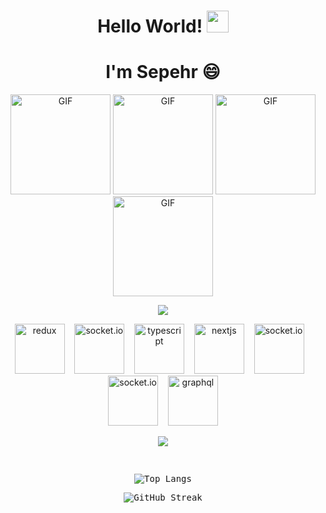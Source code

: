 <h1 align="center"><b>Hello World!    </b><img src="https://media.giphy.com/media/hvRJCLFzcasrR4ia7z/giphy.gif" width="35"></h1>
<h1 align="center" style="border-bottom: none;"><b>I'm Sepehr 😄</b></h1>

<div align="center">
  <img alt="GIF" height="160px" src="https://media.giphy.com/media/ln7z2eWriiQAllfVcn/giphy.gif" />
  <img alt="GIF" height="160px" src="https://media.giphy.com/media/kdFc8fubgS31b8DsVu/giphy.gif" />
  <img alt="GIF" height="160px" src="https://media.giphy.com/media/eNAsjO55tPbgaor7ma/giphy.gif" />
  <img alt="GIF" height="160px" src="https://i.giphy.com/media/v1.Y2lkPTc5MGI3NjExeWFqa2pvNmY0Z2JlZXI5NHk0Y3NwMWE3dXgyeW51YTV1Y2R6ZXZjYiZlcD12MV9pbnRlcm5hbF9naWZfYnlfaWQmY3Q9cw/fsEaZldNC8A1PJ3mwp/giphy.gif" />
</div>



<p align="center">
  <img src="https://user-images.githubusercontent.com/73097560/115834477-dbab4500-a447-11eb-908a-139a6edaec5c.gif">
</p>
<p align="center">
  <img src="https://www.vectorlogo.zone/logos/js_redux/js_redux-icon.svg" alt="redux" height="80" width="80">&nbsp;&nbsp;&nbsp;
<img src="https://www.vectorlogo.zone/logos/socketio/socketio-icon.svg" alt="socket.io" height="80" width="80">&nbsp;&nbsp;&nbsp;
     <img src="https://www.vectorlogo.zone/logos/typescriptlang/typescriptlang-icon.svg" alt="typescript" height="80" width="80">&nbsp;&nbsp;&nbsp;
  <img src="https://www.vectorlogo.zone/logos/nextjs/nextjs-icon.svg" alt="nextjs" height="80" width="80">&nbsp;&nbsp;&nbsp;
  <img src="https://www.vectorlogo.zone/logos/nestjs/nestjs-icon.svg" alt="socket.io" height="80" width="80">&nbsp;&nbsp;&nbsp;
    <img src="https://www.vectorlogo.zone/logos/expressjs/expressjs-icon.svg" alt="socket.io" height="80" width="80">&nbsp;&nbsp;&nbsp;
    <img src="https://www.vectorlogo.zone/logos/graphql/graphql-icon.svg" alt="graphql" height="80" width="80">

</p>


<p align="center">
  <a href="https://github.com/DenverCoder1/readme-typing-svg">
    <img src="https://readme-typing-svg.demolab.com?font=Time+New+Roman&weight=500&pause=1000&color=cyan&size=32&center=true&vCenter=true&width=435&lines=Front+end+developer;React.js;Next.js;Back+end+developer;Node.js;Javascript;Typescript;MERN+stack+developer;Three.js+Developer">
  </a>
</p>

<div>
  <samp>
    <br/>
    <p align="center">
      <img src="https://github-readme-stats.vercel.app/api/top-langs/?username=dosepehr&langs_count=6&theme=gruvbox&layout=compact&hide_border=true"
      alt="Top Langs" />
    </p>
    <p align="center">
      <img src="https://github-readme-streak-stats.herokuapp.com/?user=dosepehr&theme=gruvbox" alt="GitHub Streak" />
    </p>
  </samp>
</div>

